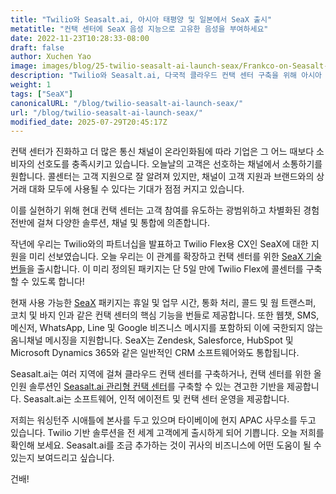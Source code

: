 ```yaml
---
title: "Twilio와 Seasalt.ai, 아시아 태평양 및 일본에서 SeaX 출시"
metatitle: "컨택 센터에 SeaX 음성 지능으로 고유한 음성을 부여하세요"
date: 2022-11-23T10:28:33-08:00
draft: false
author: Xuchen Yao
image: images/blog/25-twilio-seasalt-ai-launch-seax/Frankco-on-Seasalt-ai-parternship.png
description: "Twilio와 Seasalt.ai, 다국적 클라우드 컨택 센터 구축을 위해 아시아 태평양 및 일본에서 파트너십 확장"
weight: 1
tags: ["SeaX"]
canonicalURL: "/blog/twilio-seasalt-ai-launch-seax/"
url: "/blog/twilio-seasalt-ai-launch-seax/"
modified_date: 2025-07-29T20:45:17Z
---
```


컨택 센터가 진화하고 더 많은 통신 채널이 온라인화됨에 따라 기업은 그 어느 때보다 소비자의 선호도를 충족시키고 있습니다. 오늘날의 고객은 선호하는 채널에서 소통하기를 원합니다. 콜센터는 고객 지원으로 잘 알려져 있지만, 채널이 고객 지원과 브랜드와의 상거래 대화 모두에 사용될 수 있다는 기대가 점점 커지고 있습니다.

이를 실현하기 위해 현대 컨택 센터는 고객 참여를 유도하는 광범위하고 차별화된 경험 전반에 걸쳐 다양한 솔루션, 채널 및 통합에 의존합니다.

작년에 우리는 Twilio와의 파트너십을 발표하고 Twilio Flex용 CX인 SeaX에 대한 지원을 미리 선보였습니다. 오늘 우리는 이 관계를 확장하고 컨택 센터를 위한 [SeaX 기술 번들](https://www.twilio.com/press/releases/twilio-and-seasaltai-expand-partnership-in-apj)을 출시합니다. 이 미리 정의된 패키지는 단 5일 만에 Twilio Flex에 콜센터를 구축할 수 있도록 합니다!

현재 사용 가능한 [SeaX](https://seax.seasalt.ai/?utm_source=blog/) 패키지는 휴일 및 업무 시간, 통화 처리, 콜드 및 웜 트랜스퍼, 코치 및 바지 인과 같은 컨택 센터의 핵심 기능을 번들로 제공합니다. 또한 웹챗, SMS, 메신저, WhatsApp, Line 및 Google 비즈니스 메시지를 포함하되 이에 국한되지 않는 옴니채널 메시징을 지원합니다. SeaX는 Zendesk, Salesforce, HubSpot 및 Microsoft Dynamics 365와 같은 일반적인 CRM 소프트웨어와도 통합됩니다.

Seasalt.ai는 여러 지역에 걸쳐 클라우드 컨택 센터를 구축하거나, 컨택 센터를 위한 올인원 솔루션인 [Seasalt.ai 관리형 컨택 센터](https://seasalt.ai/managed-contact-center/)를 구축할 수 있는 견고한 기반을 제공합니다. Seasalt.ai는 소프트웨어, 인적 에이전트 및 컨택 센터 운영을 제공합니다.

저희는 워싱턴주 시애틀에 본사를 두고 있으며 타이베이에 현지 APAC 사무소를 두고 있습니다. Twilio 기반 솔루션을 전 세계 고객에게 출시하게 되어 기쁩니다. 오늘 저희를 확인해 보세요. Seasalt.ai를 조금 추가하는 것이 귀사의 비즈니스에 어떤 도움이 될 수 있는지 보여드리고 싶습니다.

건배!
